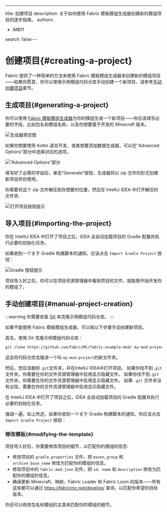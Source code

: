 ---
title: 创建项目
description: 关于如何使用 Fabric 模板模组生成器创建新的模组项目的逐步指南。
authors:
  - IMB11

search: false---

# 创建项目{#creating-a-project}

Fabric 提供了一种简单的方法来使用 Fabric 模板模组生成器来创建新的模组项目——如果你愿意，你可以使用示例模组代码仓库手动创建一个新项目，请参考[手动创建项目](#manual-project-creation)章节。

## 生成项目{#generating-a-project}

你可以使用 [Fabric 模板模组生成器](https://fabricmc.net/develop/template/)为你的模组生成一个新项目——你应该填写必要的字段，比如包名和模组名称，以及你想要基于开发的 Minecraft 版本。

![生成器预览图](/assets/develop/getting-started/template-generator.png)

如果你想要使用 Kotlin 语言开发，或者想要添加数据生成器，可以在“Advanced Options”部分中选择对应的选项。

![“Advanced Options”部分](/assets/develop/getting-started/template-generator-advanced.png)

填写好了必需的字段后，单击“Generate”按钮，生成器将以 zip 文件的形式创建新项目供你使用。

你需要将这个 zip 文件解压到你想要的位置，然后在 IntelliJ IDEA 中打开解压的文件夹:

![打开项目按钮提示](/assets/develop/getting-started/open-project.png)

## 导入项目{#importing-the-project}

你在 IntelliJ IDEA 中打开了项目之后，IDEA 会自动加载项目的 Gradle 配置并执行必要的初始化任务。

如果收到一个关于 Gradle 构建脚本的通知，应该点击 `Import Gradle Project` 按钮：

![Gradle 按钮提示](/assets/develop/getting-started/gradle-prompt.png)

项目导入好之后，你可以在项目资源管理器中看到项目的文件，就能够开始开发你的模组了。

## 手动创建项目{#manual-project-creation}

:::warning
你需要安装 [Git](https://git-scm.com/) 来克隆示例模组代码仓库。
:::

如果不能使用 Fabric 模板模组生成器，可以按以下步骤手动创建新项目。

首先，使用 Git 克隆示例模组代码仓库：

```sh
git clone https://github.com/FabricMC/fabric-example-mod/ my-mod-project
```

这会将代码仓库克隆进一个叫 `my-mod-project`的新文件夹。

然后，您应该删除`.git`文件夹，并在IntelliJ IDEA中打开项目。 如果你找不到`.git`文件夹，你需要在你的文件资源管理器中启用显示隐藏文件。 如果你找不到`.git`文件夹，你需要在你的文件资源管理器中启用显示隐藏文件。 如果 `.git` 文件夹没有出现，需要在你的文件资源管理器中启用显示隐藏文件。

在 IntelliJ IDEA 中打开了项目之后，IDEA 会自动加载项目的 Gradle 配置并执行必要的初始化任务。

强调一遍，如上所述，如果你收到一个关于 Gradle 构建脚本的通知，你应该点击 `Import Gradle Project` 按钮：

### 修改模板{#modifying-the-template}

项目导入好后，你需要修改项目的细节，以匹配你的模组的信息:

- 修改项目的 `gradle.properties` 文件，把 `maven_group` 和 `archive_base_name` 修改为匹配你的模组的信息。
- 修改项目中的 `fabric.mod.json` 文件，把 `id`、`name` 和 `description` 修改为匹配你的模组的信息。
- 确保更新 Minecraft、映射、Fabric Loader 和 Fabric Loom 的版本——所有这些都可以通过 https://fabricmc.net/develop/ 查询，以匹配你希望的目标版本。

你还可以修改包名和模组的主类来匹配你的模组的细节。
